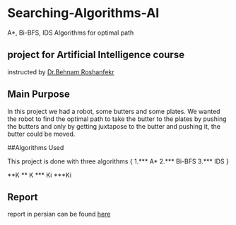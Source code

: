 # Searching-Algorithms-AI
A*, Bi-BFS, IDS Algorithms for optimal path

## project for Artificial Intelligence course
instructed by [Dr.Behnam Roshanfekr](https://scholar.google.fr/citations?user=uU25R5IAAAAJ&hl=en)

## Main Purpose
In this project we had a robot, some butters and some plates.
We wanted the robot to find the optimal path to take the butter to the plates by pushing the butters and 
only by getting juxtapose to the butter and pushing it, the butter could be moved.


##Algorithms Used

This project is done with three algorithms {
1.*** A* 
2.*** Bi-BFS
3.*** IDS
}

**K
** K
*** Ki
***Ki

## Report

report in persian can be found [here](https://github.com/kianak2002/Searching-Algorithms-AI/blob/main/pro1_Hosh.pdf)


